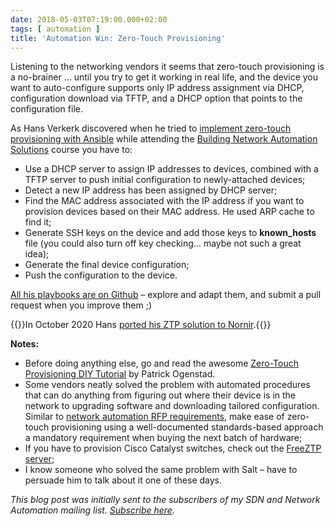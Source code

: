 ```yaml
---
date: 2018-05-03T07:19:00.000+02:00
tags: [ automation ]
title: 'Automation Win: Zero-Touch Provisioning'
---
```

Listening to the networking vendors it seems that zero-touch provisioning is a no-brainer … until you try to get it working in real life, and the device you want to auto-configure supports only IP address assignment via DHCP, configuration download via TFTP, and a DHCP option that points to the configuration file.

As Hans Verkerk discovered when he tried to [implement zero-touch provisioning with Ansible](https://github.com/hans-vvv/NetAutLab) while attending the [Building Network Automation Solutions](http://www.ipspace.net/Building_Network_Automation_Solutions) course you have to:
<!--more-->

-   Use a DHCP server to assign IP addresses to devices, combined with a TFTP server to push initial configuration to newly-attached devices;
-   Detect a new IP address has been assigned by DHCP server;
-   Find the MAC address associated with the IP address if you want to provision devices based on their MAC address. He used ARP cache to find it;
-   Generate SSH keys on the device and add those keys to **known\_hosts** file (you could also turn off key checking… maybe not such a great idea);
-   Generate the final device configuration;
-   Push the configuration to the device.

[All his playbooks are on Github](https://github.com/hans-vvv/NetAutLab) – explore and adapt them, and submit a pull request when you improve them ;)

{{<note update>}}In October 2020 Hans [ported his ZTP solution to Nornir](https://github.com/hans-vvv/NetAutLab/tree/master/nornir-ztp).{{</note>}}

**Notes:**

-   Before doing anything else, go and read the awesome [Zero-Touch Provisioning DIY Tutorial](https://networklore.com/ztp-tutorial/) by Patrick Ogenstad.
-   Some vendors neatly solved the problem with automated procedures that can do anything from figuring out where their device is in the network to upgrading software and downloading tailored configuration. Similar to [network automation RFP requirements](http://blog.ipspace.net/2016/10/network-automation-rfp-requirements.html), make ease of zero-touch provisioning using a well-documented standards-based approach a mandatory requirement when buying the next batch of hardware;
-   If you have to provision Cisco Catalyst switches, check out the [FreeZTP server](https://github.com/convergeone/freeztp);
-   I know someone who solved the same problem with Salt – have to persuade him to talk about it one of these days.

*This blog post was initially sent to the subscribers of my SDN and Network Automation mailing list. *[*Subscribe here*](http://www.ipspace.net/Subscribe/Five_SDN_Tips)*.*
